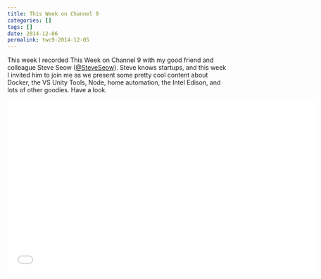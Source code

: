 ```yaml
---
title: This Week on Channel 9
categories: []
tags: []
date: 2014-12-06
permalink: twc9-2014-12-05
---
```


This week I recorded This Week on Channel 9 with my good friend and colleague Steve Seow ([@SteveSeow](http://twitter.com/steveseow)). Steve knows startups, and this week I invited him to join me as we present some pretty cool content about Docker, the VS Unity Tools, Node, home automation, the Intel Edison, and lots of other goodies. Have a look.

<iframe allowfullscreen frameborder="0" src="//channel9.msdn.com/Shows/This+Week+On+Channel+9/20141205TWC9/player" width="700" height="394"></iframe>